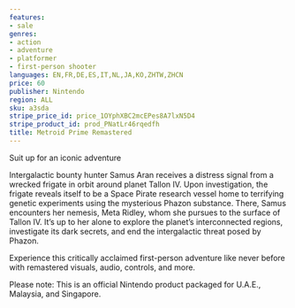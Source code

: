 ```yaml
---
features:
- sale
genres:
- action
- adventure
- platformer
- first-person shooter
languages: EN,FR,DE,ES,IT,NL,JA,KO,ZHTW,ZHCN
price: 60
publisher: Nintendo
region: ALL
sku: a3sda
stripe_price_id: price_1OYphXBC2mcEPes8A7lxN5D4
stripe_product_id: prod_PNatLr46rqedfh
title: Metroid Prime Remastered
---
```


Suit up for an iconic adventure

Intergalactic bounty hunter Samus Aran receives a distress signal from a wrecked frigate in orbit around planet Tallon IV. Upon investigation, the frigate reveals itself to be a Space Pirate research vessel home to terrifying genetic experiments using the mysterious Phazon substance. There, Samus encounters her nemesis, Meta Ridley, whom she pursues to the surface of Tallon IV. It’s up to her alone to explore the planet’s interconnected regions, investigate its dark secrets, and end the intergalactic threat posed by Phazon.

Experience this critically acclaimed first-person adventure like never before with remastered visuals, audio, controls, and more.

Please note: This is an official Nintendo product packaged for U.A.E., Malaysia, and Singapore.